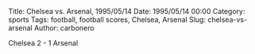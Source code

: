 Title: Chelsea vs. Arsenal, 1995/05/14
Date: 1995/05/14 00:00
Category: sports
Tags: football, football scores, Chelsea, Arsenal
Slug: chelsea-vs-arsenal
Author: carbonero


Chelsea 2 - 1 Arsenal

